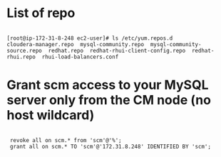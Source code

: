 # List of repo
<pre><code>
[root@ip-172-31-8-248 ec2-user]# ls /etc/yum.repos.d
cloudera-manager.repo  mysql-community.repo  mysql-community-source.repo  redhat.repo  redhat-rhui-client-config.repo  redhat-rhui.repo  rhui-load-balancers.conf
</code></pre>
# Grant scm access to your MySQL server only from the CM node (no host wildcard)
<pre><code>
 revoke all on scm.* from 'scm'@'%';
 grant all on scm.* TO 'scm'@'172.31.8.248' IDENTIFIED BY 'scm';
</code></pre>
